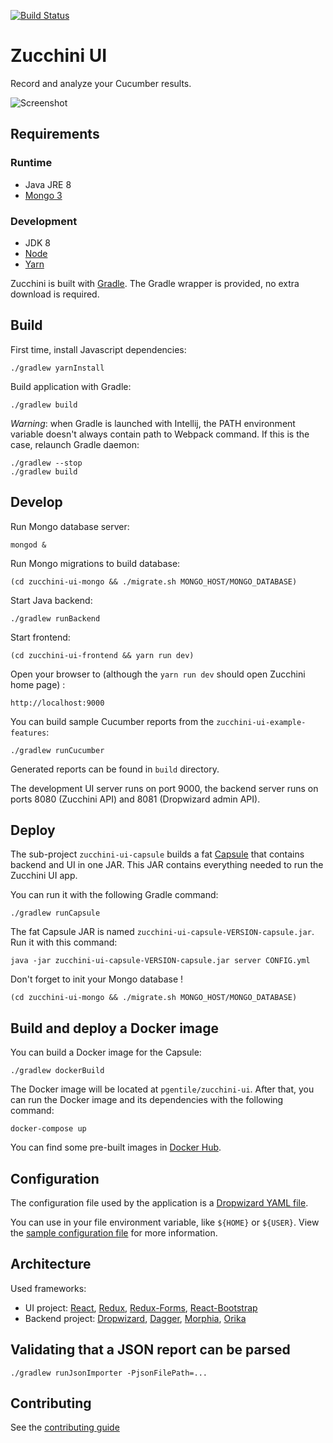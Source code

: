 [![Build Status](https://travis-ci.org/voyages-sncf-technologies/zucchini-ui.svg?branch=master)](https://travis-ci.org/voyages-sncf-technologies/zucchini-ui)

Zucchini UI
===========

Record and analyze your Cucumber results.

![Screenshot](./screenshot.png)



Requirements
------------

### Runtime

* Java JRE 8
* [Mongo 3](https://www.mongodb.com)


### Development

* JDK 8
* [Node](https://nodejs.org)
* [Yarn](https://yarnpkg.com)

Zucchini is built with [Gradle](https://gradle.org/). The Gradle wrapper is provided, no extra download is required.


Build
-----

First time, install Javascript dependencies:

```
./gradlew yarnInstall
```

Build application with Gradle:

```
./gradlew build
```

_Warning_: when Gradle is launched with Intellij, the PATH environment variable doesn't
always contain path to Webpack command. If this is the case, relaunch Gradle daemon:

```
./gradlew --stop
./gradlew build
```


Develop
-------

Run Mongo database server:

```
mongod &
```

Run Mongo migrations to build database:

```
(cd zucchini-ui-mongo && ./migrate.sh MONGO_HOST/MONGO_DATABASE)
```

Start Java backend:

```
./gradlew runBackend
```

Start frontend:

```
(cd zucchini-ui-frontend && yarn run dev)
```

Open your browser to (although the `yarn run dev` should open Zucchini home page) :

```
http://localhost:9000
```

You can build sample Cucumber reports from the `zucchini-ui-example-features`:

```
./gradlew runCucumber
```

Generated reports can be found in `build` directory.

The development UI server runs on port 9000, the backend server runs on ports 8080 (Zucchini API) and 8081
(Dropwizard admin API).


Deploy
------

The sub-project `zucchini-ui-capsule` builds a fat [Capsule](http://www.capsule.io) that contains
backend and UI in one JAR. This JAR contains everything needed to run the Zucchini UI app.

You can run it with the following Gradle command:

```
./gradlew runCapsule
```

The fat Capsule JAR is named `zucchini-ui-capsule-VERSION-capsule.jar`. Run it with this command:

```
java -jar zucchini-ui-capsule-VERSION-capsule.jar server CONFIG.yml
```

Don't forget to init your Mongo database !

```
(cd zucchini-ui-mongo && ./migrate.sh MONGO_HOST/MONGO_DATABASE)
```


Build and deploy a Docker image
-------------------------------

You can build a Docker image for the Capsule:

```
./gradlew dockerBuild
```

The Docker image will be located at `pgentile/zucchini-ui`. After that, you can run the
Docker image and its dependencies with the following command:

```
docker-compose up
```

You can find some pre-built images in [Docker Hub](https://hub.docker.com/r/pgentile/zucchini-ui/).


Configuration
-------------

The configuration file used by the application is a [Dropwizard YAML file](http://www.dropwizard.io/1.0.5/docs/manual/configuration.html).

You can use in your file environment variable, like `${HOME}` or `${USER}`.
View the [sample configuration file](server-config.yml) for more information.


Architecture
------------

Used frameworks:

* UI project:
  [React](https://facebook.github.io/react/),
  [Redux](http://redux.js.org/),
  [Redux-Forms](http://redux-form.com/),
  [React-Bootstrap](https://react-bootstrap.github.io/)
* Backend project:
  [Dropwizard](http://dropwizard.io),
  [Dagger](https://google.github.io/dagger),
  [Morphia](http://mongodb.github.io/morphia/),
  [Orika](http://orika-mapper.github.io/orika-docs)


Validating that a JSON report can be parsed
-------------------------------------------

```
./gradlew runJsonImporter -PjsonFilePath=...
```


Contributing
------------

See the [contributing guide](CONTRIBUTING.md)
